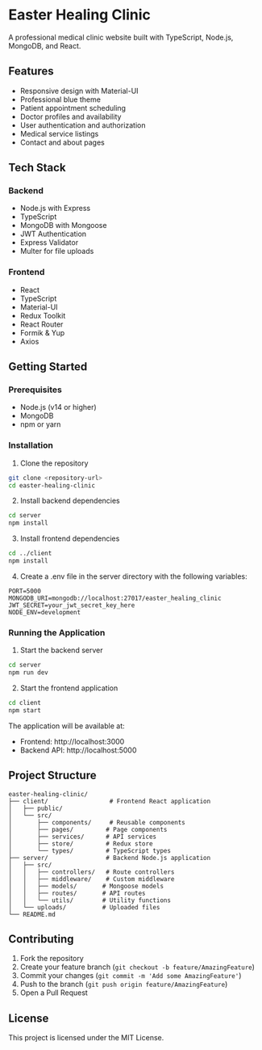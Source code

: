 # Easter Healing Clinic

A professional medical clinic website built with TypeScript, Node.js, MongoDB, and React.

## Features

- Responsive design with Material-UI
- Professional blue theme
- Patient appointment scheduling
- Doctor profiles and availability
- User authentication and authorization
- Medical service listings
- Contact and about pages

## Tech Stack

### Backend
- Node.js with Express
- TypeScript
- MongoDB with Mongoose
- JWT Authentication
- Express Validator
- Multer for file uploads

### Frontend
- React
- TypeScript
- Material-UI
- Redux Toolkit
- React Router
- Formik & Yup
- Axios

## Getting Started

### Prerequisites
- Node.js (v14 or higher)
- MongoDB
- npm or yarn

### Installation

1. Clone the repository
```bash
git clone <repository-url>
cd easter-healing-clinic
```

2. Install backend dependencies
```bash
cd server
npm install
```

3. Install frontend dependencies
```bash
cd ../client
npm install
```

4. Create a .env file in the server directory with the following variables:
```
PORT=5000
MONGODB_URI=mongodb://localhost:27017/easter_healing_clinic
JWT_SECRET=your_jwt_secret_key_here
NODE_ENV=development
```

### Running the Application

1. Start the backend server
```bash
cd server
npm run dev
```

2. Start the frontend application
```bash
cd client
npm start
```

The application will be available at:
- Frontend: http://localhost:3000
- Backend API: http://localhost:5000

## Project Structure

```
easter-healing-clinic/
├── client/                 # Frontend React application
│   ├── public/
│   └── src/
│       ├── components/     # Reusable components
│       ├── pages/         # Page components
│       ├── services/      # API services
│       ├── store/         # Redux store
│       └── types/         # TypeScript types
├── server/                # Backend Node.js application
│   ├── src/
│   │   ├── controllers/   # Route controllers
│   │   ├── middleware/    # Custom middleware
│   │   ├── models/       # Mongoose models
│   │   ├── routes/       # API routes
│   │   └── utils/        # Utility functions
│   └── uploads/          # Uploaded files
└── README.md
```

## Contributing

1. Fork the repository
2. Create your feature branch (`git checkout -b feature/AmazingFeature`)
3. Commit your changes (`git commit -m 'Add some AmazingFeature'`)
4. Push to the branch (`git push origin feature/AmazingFeature`)
5. Open a Pull Request

## License

This project is licensed under the MIT License.

